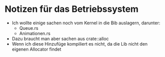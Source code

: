 # Notizen für das Betriebssystem

* Ich wollte einige sachen noch vom Kernel in die Bib auslagern, darunter:
  * Queue.rs
  * Animationen.rs
* Dazu braucht man aber sachen aus crate::alloc
* Wenn ich diese Hinzufüge kompiliert es nicht, da die Lib nicht den eigenen Allocator findet